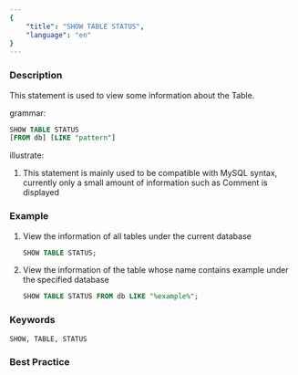 ```yaml
---
{
    "title": "SHOW TABLE STATUS",
    "language": "en"
}
---
```


<!--
Licensed to the Apache Software Foundation (ASF) under one
or more contributor license agreements.  See the NOTICE file
distributed with this work for additional information
regarding copyright ownership.  The ASF licenses this file
to you under the Apache License, Version 2.0 (the
"License"); you may not use this file except in compliance
with the License.  You may obtain a copy of the License at

  http://www.apache.org/licenses/LICENSE-2.0

Unless required by applicable law or agreed to in writing,
software distributed under the License is distributed on an
"AS IS" BASIS, WITHOUT WARRANTIES OR CONDITIONS OF ANY
KIND, either express or implied.  See the License for the
specific language governing permissions and limitations
under the License.
-->



### Description

This statement is used to view some information about the Table.

grammar:

```sql
SHOW TABLE STATUS
[FROM db] [LIKE "pattern"]
```

illustrate:

1. This statement is mainly used to be compatible with MySQL syntax, currently only a small amount of information such as Comment is displayed

### Example

  1. View the information of all tables under the current database

     ```sql
     SHOW TABLE STATUS;
     ```

  2. View the information of the table whose name contains example under the specified database

     ```sql
     SHOW TABLE STATUS FROM db LIKE "%example%";
     ```

### Keywords

    SHOW, TABLE, STATUS

### Best Practice

